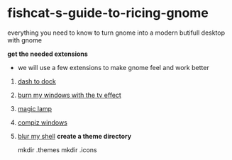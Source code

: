 # fishcat-s-guide-to-ricing-gnome
everything you need to know to turn gnome into a modern butifull desktop with gnome 


**get the needed extensions**

 - we will use a few extensions to make gnome feel and work better
 1. [dash to dock](https://extensions.gnome.org/extension/307/dash-to-dock/)
 2. [burn my windows with the tv effect](https://extensions.gnome.org/extension/4679/burn-my-windows/)
 3. [magic lamp](https://extensions.gnome.org/extension/3740/compiz-alike-magic-lamp-effect/)
 4. [compiz windows](https://extensions.gnome.org/extension/3210/compiz-windows-effect/)
 5. [blur my shell](https://extensions.gnome.org/extension/3193/blur-my-shell/)
**create a theme directory**

    mkdir .themes
    mkdir .icons

